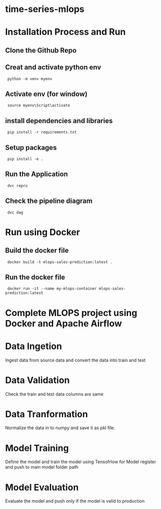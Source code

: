 # time-series-mlops

# Installation Process and Run

## Clone the Github Repo


## Creat and activate python env
     python -m venv myenv

## Activate env (for window)
     source myenv\Script\activate

## install dependencies and libraries 
     pip install -r requirements.txt

## Setup packages
     pip install -e .

## Run the Application 
     dvc repro

## Check the pipeline diagram
     dvc dag

# Run using Docker

## Build the docker file
     docker build -t mlops-sales-prediction:latest .
## Run the docker file
     docker run -it --name my-mlops-container mlops-sales-prediction:latest
     
# Complete MLOPS project using Docker and Apache Airflow 

# Data Ingetion

Ingest data from source data and convert the data into train and test

# Data Validation 
Check the train and test data columns are same 

# Data Tranformation 
Normalize the data in to numpy and save it as pkl file.

# Model Training
Define the model and train the model using Tensofrlow for Model register and push to main model folder path

# Model Evaluation
Evaluate the model and push only if the model is valid to production 
